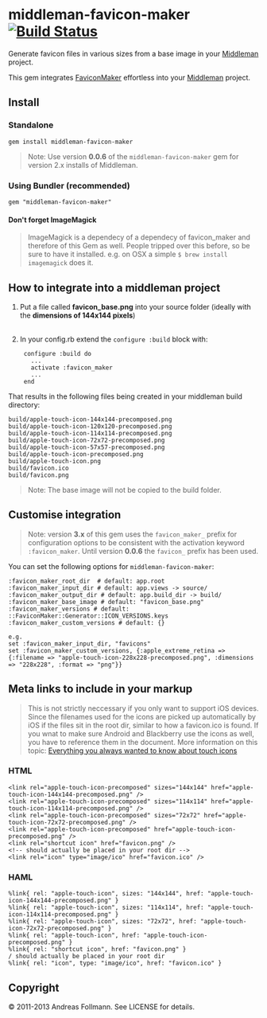 middleman-favicon-maker [![Build Status](https://secure.travis-ci.org/follmann/middleman-favicon-maker.png)](http://travis-ci.org/follmann/middleman-favicon-maker)
=======================
Generate favicon files in various sizes from a base image in your [Middleman](http://middlemanapp.com/) project.

This gem integrates [FaviconMaker](https://github.com/follmann/favicon_maker) effortless into your [Middleman](https://github.com/middleman/middleman) project.

## Install

### Standalone
    gem install middleman-favicon-maker

> Note: Use version **0.0.6** of the `middleman-favicon-maker` gem for version 2.x installs of Middleman.

### Using Bundler (recommended)
    gem "middleman-favicon-maker"

#### Don't forget ImageMagick
> ImageMagick is a dependecy of a dependecy of favicon_maker and therefore of this Gem as well. People tripped over this before, so be sure to have it installed.
> e.g. on OSX a simple ```$ brew install imagemagick``` does it.

## How to integrate into a middleman project
1. Put a file called **favicon_base.png** into your source folder (ideally with the **dimensions of 144x144 pixels**)
<br><br>
2. In your config.rb extend the `configure :build` block with:

        configure :build do
          ...
          activate :favicon_maker
          ...
        end

That results in the following files being created in your middleman build directory:

    build/apple-touch-icon-144x144-precomposed.png
    build/apple-touch-icon-120x120-precomposed.png
    build/apple-touch-icon-114x114-precomposed.png
    build/apple-touch-icon-72x72-precomposed.png
    build/apple-touch-icon-57x57-precomposed.png
    build/apple-touch-icon-precomposed.png
    build/apple-touch-icon.png
    build/favicon.ico
    build/favicon.png

> Note: The base image will not be copied to the build folder.

## Customise integration

> Note: version **3.x** of this gem uses the `favicon_maker_` prefix for configuration options to be consistent with the activation keyword `:favicon_maker`. Until version **0.0.6** the `favicon_` prefix has been used.

You can set the following options for `middleman-favicon-maker`:

    :favicon_maker_root_dir  # default: app.root
    :favicon_maker_input_dir # default: app.views -> source/
    :favicon_maker_output_dir # default: app.build_dir -> build/
    :favicon_maker_base_image # default: "favicon_base.png"
    :favicon_maker_versions # default: ::FaviconMaker::Generator::ICON_VERSIONS.keys
    :favicon_maker_custom_versions # default: {}

    e.g.
    set :favicon_maker_input_dir, "favicons"
    set :favicon_maker_custom_versions, {:apple_extreme_retina => {:filename => "apple-touch-icon-228x228-precomposed.png", :dimensions => "228x228", :format => "png"}}

## Meta links to include in your markup
> This is not strictly neccessary if you only want to support iOS devices. Since the filenames used for the icons are picked up automatically by iOS if the files sit in the root dir, similar to how a favicon.ico is found. If you wnat to make sure Android and Blackberry use the icons as well, you have to reference them in the document.
> More information on this topic: [Everything you always wanted to know about touch icons](http://mathiasbynens.be/notes/touch-icons)

### HTML
    <link rel="apple-touch-icon-precomposed" sizes="144x144" href="apple-touch-icon-144x144-precomposed.png" />
    <link rel="apple-touch-icon-precomposed" sizes="114x114" href="apple-touch-icon-114x114-precomposed.png" />
    <link rel="apple-touch-icon-precomposed" sizes="72x72" href="apple-touch-icon-72x72-precomposed.png" />
    <link rel="apple-touch-icon-precomposed" href="apple-touch-icon-precomposed.png" />
    <link rel="shortcut icon" href="favicon.png" />
    <!-- should actually be placed in your root dir -->
    <link rel="icon" type="image/ico" href="favicon.ico" />
### HAML
    %link{ rel: "apple-touch-icon", sizes: "144x144", href: "apple-touch-icon-144x144-precomposed.png" }
    %link{ rel: "apple-touch-icon", sizes: "114x114", href: "apple-touch-icon-114x114-precomposed.png" }
    %link{ rel: "apple-touch-icon", sizes: "72x72", href: "apple-touch-icon-72x72-precomposed.png" }
    %link{ rel: "apple-touch-icon", href: "apple-touch-icon-precomposed.png" }
    %link{ rel: "shortcut icon", href: "favicon.png" }
    / should actually be placed in your root dir
    %link{ rel: "icon", type: "image/ico", href: "favicon.ico" }

## Copyright

&copy; 2011-2013 Andreas Follmann. See LICENSE for details.
